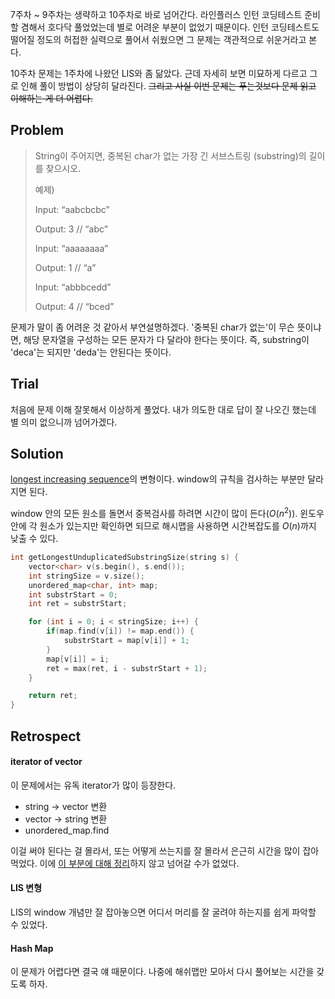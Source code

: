 7주차 ~ 9주차는 생략하고 10주차로 바로 넘어간다. 라인플러스 인턴 코딩테스트 준비할 겸해서 호다닥 풀었었는데 별로 어려운 부분이 없었기 때문이다. 인턴 코딩테스트도 떨어질 정도의 허접한 실력으로 풀어서 쉬웠으면 그 문제는 객관적으로 쉬운거라고 본다.

10주차 문제는 1주차에 나왔던 LIS와 좀 닮았다. 근데 자세히 보면 미묘하게 다르고 그로 인해 풀이 방법이 상당히 달라진다. ~~그리고 사실 이번 문제는 푸는것보다 문제 읽고 이해하는 게 더 어렵다.~~



## Problem

>  String이 주어지면, 중복된 char가 없는 가장 긴 서브스트링 (substring)의 길이를 찾으시오.  
>
> 예제)
>
> Input: “aabcbcbc”
>
> Output: 3 // “abc”
>
> Input: “aaaaaaaa”
>
> Output: 1 // “a”
>
> Input: “abbbcedd”
>
> ﻿Output: 4 // “bced”

문제가 말이 좀 어려운 것 같아서 부연설명하겠다. '중복된 char가 없는'이 무슨 뜻이냐면, 해당 문자열을 구성하는 모든 문자가 다 달라야 한다는 뜻이다. 즉, substring이 'deca'는 되지만 'deda'는 안된다는 뜻이다.  



## Trial

처음에 문제 이해 잘못해서 이상하게 풀었다. 내가 의도한 대로 답이 잘 나오긴 했는데 별 의미 없으니까 넘어가겠다. 



## Solution

[longest increasing sequence](http://enhanced.kr/postviewer/96)의 변형이다. window의 규칙을 검사하는 부분만 달라지면 된다. 

window 안의 모든 원소를 돌면서 중복검사를 하려면 시간이 많이 든다($O(n^2)$). 윈도우 안에 각 원소가 있는지만 확인하면 되므로 해시맵을 사용하면 시간복잡도를 $O(n)$까지 낮출 수 있다.

```c++
int getLongestUnduplicatedSubstringSize(string s) {
    vector<char> v(s.begin(), s.end());
    int stringSize = v.size();
    unordered_map<char, int> map;
    int substrStart = 0;
    int ret = substrStart;

    for (int i = 0; i < stringSize; i++) {
        if(map.find(v[i]) != map.end()) {
            substrStart = map[v[i]] + 1;
        }
        map[v[i]] = i;
        ret = max(ret, i - substrStart + 1);
    }

    return ret;
}
```





## Retrospect

#### iterator of vector

이 문제에서는 유독 iterator가 많이 등장한다. 

* string -> vector 변환
* vector -> string 변환
* unordered_map.find

이걸 써야 된다는 걸 몰라서, 또는 어떻게 쓰는지를 잘 몰라서 은근히 시간을 많이 잡아먹었다. 이에 [이 부분에 대해 정리](https://enhanced.kr/postviewer/515)하지 않고 넘어갈 수가 없었다.

#### LIS 변형

LIS의 window 개념만 잘 잡아놓으면 어디서 머리를 잘 굴려야 하는지를 쉽게 파악할 수 있었다.

#### Hash Map

이 문제가 어렵다면 결국 얘 때문이다. 나중에 해쉬맵만 모아서 다시 풀어보는 시간을 갖도록 하자.